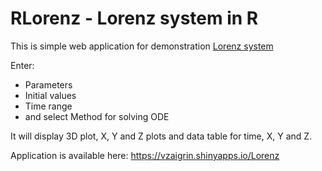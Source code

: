 # RLorenz - Lorenz system in R

This is simple web application for demonstration [Lorenz system ](https://en.wikipedia.org/wiki/Lorenz_system)

Enter:
* Parameters
* Initial values
* Time range
* and select Method for solving ODE

It will display 3D plot, X, Y and Z plots and data table for time, X, Y and Z.

Application is available here: https://vzaigrin.shinyapps.io/Lorenz

